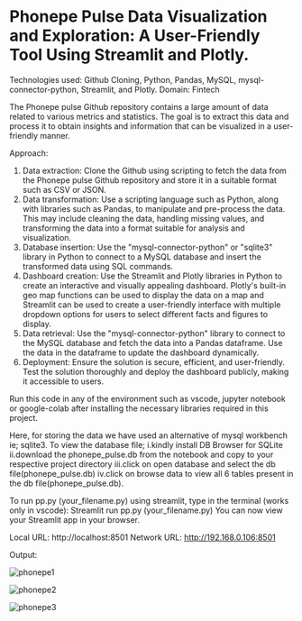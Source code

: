 # Phonepe Pulse Data Visualization and Exploration: A User-Friendly Tool Using Streamlit and Plotly.
Technologies used: Github Cloning, Python, Pandas, MySQL, mysql-connector-python, Streamlit, and Plotly.
Domain: Fintech

  The Phonepe pulse Github repository contains a large amount of data related to various metrics and statistics. The goal is to extract      this data and process it to obtain insights and information that can be visualized in a user-friendly manner.

  Approach:
  1. Data extraction: Clone the Github using scripting to fetch the data from the Phonepe pulse Github repository and store it in a           suitable format such as CSV or JSON.
  2. Data transformation: Use a scripting language such as Python, along with libraries such as Pandas, to manipulate and pre-process the     data. This may include cleaning the data, handling missing values, and transforming the data into a format suitable for analysis and       visualization.
  3. Database insertion: Use the "mysql-connector-python" or "sqlite3" library in Python to connect to a MySQL database and insert the 
    transformed data using SQL commands.
  4. Dashboard creation: Use the Streamlit and Plotly libraries in Python to create an interactive and visually appealing dashboard.          Plotly's built-in geo map functions can be used to display the data on a map and Streamlit can be used to create a user-friendly            interface with multiple dropdown options for users to select different facts and figures to display.
  5. Data retrieval: Use the "mysql-connector-python" library to connect to the MySQL database and fetch the data into a Pandas               dataframe. Use the data in the dataframe to update the dashboard dynamically.
  6. Deployment: Ensure the solution is secure, efficient, and user-friendly. Test the solution thoroughly and deploy the dashboard           publicly, making it accessible to users.

Run this code in any of the environment such as vscode, jupyter notebook or google-colab after installing the necessary libraries required in this project. 

Here, for storing the data we have used an alternative of mysql workbench ie; sqlite3. To view the database file;
 i.kindly install DB Browser for SQLite
 ii.download the phonepe_pulse.db from the notebook and copy to your respective project directory
 iii.click on open database and select the db file(phonepe_pulse.db)
 iv.click on browse data to view all 6 tables present in the db file(phonepe_pulse.db).

To run pp.py (your_filename.py) using streamlit, type in the terminal (works only in vscode):
Streamlit run pp.py (your_filename.py)
You can now view your Streamlit app in your browser.

  Local URL: http://localhost:8501
  Network URL: http://192.168.0.106:8501

Output:


![phonepe1](https://github.com/sowbh/phonepe/assets/95527211/76b33a09-d5ff-4621-8e3e-f284d05bcc81)


![phonepe2](https://github.com/sowbh/phonepe/assets/95527211/b1d556b1-fc0f-45ad-9659-20d47d03e2a5)


![phonepe3](https://github.com/sowbh/phonepe/assets/95527211/4b706d09-da17-4257-aacc-7d81fb9e2068)
